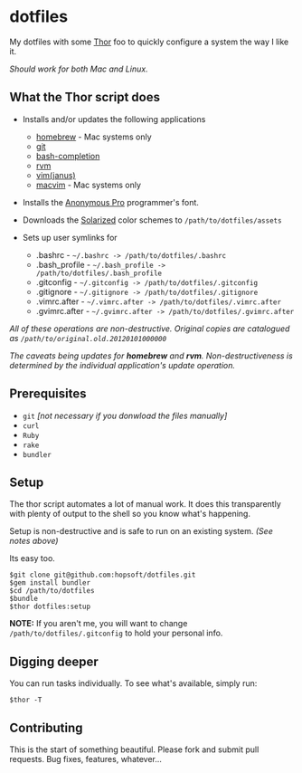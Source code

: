 # dotfiles

My dotfiles with some [Thor](https://github.com/wycats/thor/wiki) foo to quickly configure a system the way I like it.

*Should work for both Mac and Linux.*

## What the Thor script does

* Installs and/or updates the following applications

  * [homebrew](http://mxcl.github.com/homebrew/) - Mac systems only
  * [git](http://git-scm.com/)
  * [bash-completion](http://bash-completion.alioth.debian.org/)
  * [rvm](http://beginrescueend.com/)
  * [vim(janus)](https://github.com/carlhuda/janus)
  * [macvim](http://code.google.com/p/macvim/) - Mac systems only

* Installs the [Anonymous Pro](http://www.google.com/webfonts/specimen/Anonymous+Pro) programmer's font.

* Downloads the [Solarized](http://ethanschoonover.com/solarized) color schemes to `/path/to/dotfiles/assets`

* Sets up user symlinks for

  * .bashrc - `~/.bashrc -> /path/to/dotfiles/.bashrc`
  * .bash_profile - `~/.bash_profile -> /path/to/dotfiles/.bash_profile`
  * .gitconfig - `~/.gitconfig -> /path/to/dotfiles/.gitconfig`
  * .gitignore - `~/.gitignore -> /path/to/dotfiles/.gitignore`
  * .vimrc.after - `~/.vimrc.after -> /path/to/dotfiles/.vimrc.after`
  * .gvimrc.after - `~/.gvimrc.after -> /path/to/dotfiles/.gvimrc.after`

*All of these operations are non-destructive. Original copies are catalogued as `/path/to/original.old.20120101000000`*



*The caveats being updates for __homebrew__ and __rvm__. Non-destructiveness is determined by the individual application's update operation.*

## Prerequisites

* `git` *[not necessary if you donwload the files manually]*
* `curl`
* `Ruby`
* `rake`
* `bundler`

## Setup

The thor script automates a lot of manual work. It does this transparently with plenty of output to the shell so you know what's happening.

Setup is non-destructive and is safe to run on an existing system. *(See notes above)*

Its easy too.

```
$git clone git@github.com:hopsoft/dotfiles.git
$gem install bundler
$cd /path/to/dotfiles
$bundle
$thor dotfiles:setup
```

**NOTE:** If you aren't me, you will want to change `/path/to/dotfiles/.gitconfig` to hold your personal info.

## Digging deeper

You can run tasks individually. To see what's available, simply run:

```
$thor -T
```

## Contributing

This is the start of something beautiful.
Please fork and submit pull requests. Bug fixes, features, whatever...

